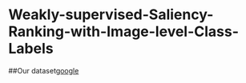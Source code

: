 # Weakly-supervised-Saliency-Ranking-with-Image-level-Class-Labels
##Our dataset[google](https://drive.usercontent.google.com/download?id=1AySYxRLPu1_S5UiFT_3On7dFHwhroUuP&export=download&authuser=0)
